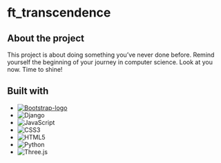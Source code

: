 # ft_transcendence

## About the project
This project is about doing something you’ve never done before.
Remind yourself the beginning of your journey in computer science.
Look at you now. Time to shine!

## Built with
* [![Bootstrap-logo]][Bootstrap-url] 
* ![Django](https://img.shields.io/badge/Django-092E20?style=flat&logo=django&logoColor=white)
* ![JavaScript](https://img.shields.io/badge/JavaScript-F7DF1E?style=flat&logo=javascript&logoColor=black)
* ![CSS3](https://img.shields.io/badge/CSS3-1572B6?style=flat&logo=css3&logoColor=white)
* ![HTML5](https://img.shields.io/badge/HTML5-E34F26?style=flat&logo=html5&logoColor=white)
* ![Python](https://img.shields.io/badge/Python-3776AB?style=flat&logo=python&logoColor=white)
* ![Three.js](https://img.shields.io/badge/Three.js-black?style=flat&logo=three.js&logoColor=white)







[bootstrap-logo]: https://img.shields.io/badge/Bootstrap-563d7c?style=flat&logo=bootstrap&logoColor=white
[bootstrap-url]: https://getbootstrap.com
